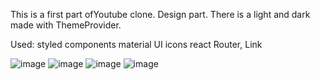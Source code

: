 This is a first part ofYoutube clone. Design part. 
There is a light and dark made with ThemeProvider.

Used:
styled components
material UI icons
react Router, Link



![image](https://user-images.githubusercontent.com/113437980/200573320-259ff5b6-daf1-48f6-8823-f46bdec6fe5a.png)
![image](https://user-images.githubusercontent.com/113437980/200573404-c66e991e-f092-4e11-91d8-40491e223cdf.png)
![image](https://user-images.githubusercontent.com/113437980/200580391-6f9a76aa-d49f-4e1c-aba3-04f5598a4a3d.png)
![image](https://user-images.githubusercontent.com/113437980/200580507-5ae56913-9501-423f-9340-4800dae7d8c3.png)
